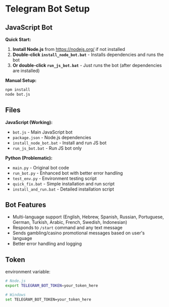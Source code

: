 # Telegram Bot Setup

## JavaScript Bot

**Quick Start:**
1. **Install Node.js** from https://nodejs.org/ if not installed
2. **Double-click `install_node_bot.bat`** - Installs dependencies and runs the bot
3. **Or double-click `run_js_bot.bat`** - Just runs the bot (after dependencies are installed)

**Manual Setup:**
```bash
npm install
node bot.js
```

## Files

**JavaScript (Working):**
- `bot.js` - Main JavaScript bot
- `package.json` - Node.js dependencies
- `install_node_bot.bat` - Install and run JS bot
- `run_js_bot.bat` - Run JS bot only

**Python (Problematic):**
- `main.py` - Original bot code
- `run_bot.py` - Enhanced bot with better error handling
- `test_env.py` - Environment testing script
- `quick_fix.bat` - Simple installation and run script
- `install_and_run.bat` - Detailed installation script

## Bot Features

- Multi-language support (English, Hebrew, Spanish, Russian, Portuguese, German, Turkish, Arabic, French, Swedish, Indonesian)
- Responds to `/start` command and any text message
- Sends gambling/casino promotional messages based on user's language
- Better error handling and logging

## Token

environment variable:
```bash
# Node.js
export TELEGRAM_BOT_TOKEN=your_token_here

# Windows
set TELEGRAM_BOT_TOKEN=your_token_here
```

